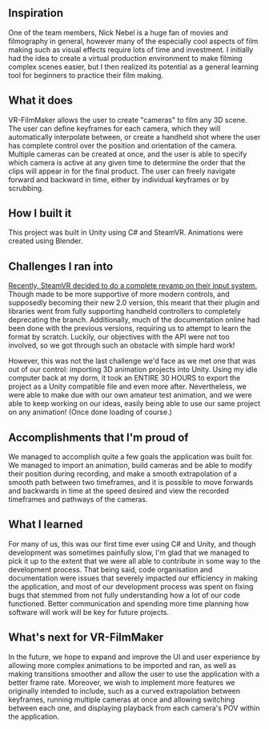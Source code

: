 ## Inspiration
One of the team members, Nick Nebel is a huge fan of movies and filmography in general, however many of the especially cool aspects of film making such as visual effects require lots of time and investment. I initially had the idea to create a virtual production environment to make filming complex scenes easier, but I then realized its potential as a general learning tool for beginners to practice their film making.

## What it does
VR-FilmMaker allows the user to create "cameras" to film any 3D scene. The user can define keyframes for each camera, which they will automatically interpolate between, or create a handheld shot where the user has complete control over the position and orientation of the camera. Multiple cameras can be created at once, and the user is able to specify which camera is active at any given time to determine the order that the clips will appear in for the final product. The user can freely navigate forward and backward in time, either by individual keyframes or by scrubbing. 

## How I built it
This project was built in Unity using C# and SteamVR. Animations were created using Blender. 

## Challenges I ran into
[Recently, SteamVR decided to do a complete revamp on their input system.](https://steamcommunity.com/games/250820/announcements/detail/1696059027982397407) Though made to be more supportive of more modern controls, and supposedly becoming their new 2.0 version, this meant that their plugin and libraries went from fully supporting handheld controllers to completely deprecating the branch. Additionally, much of the documentation online had been done with the previous versions, requiring us to attempt to learn the format by scratch. Luckily, our objectives with the API were not too involved, so we got through such an obstacle with simple hard work!

However, this was not the last challenge we'd face as we met one that was out of our control: importing 3D animation projects into Unity. Using my idle computer back at my dorm, it took an ENTIRE 30 HOURS to export the project as a Unity compatible file and even more after. Nevertheless, we were able to make due with our own amateur test animation, and we were able to keep working on our ideas, easily being able to use our same project on any animation! (Once done loading of course.)

## Accomplishments that I'm proud of
We managed to accomplish quite a few goals the application was built for. We managed to import an animation, build cameras and be able to modify their position during recording, and make a smooth extrapolation of a smooth path between two timeframes, and it is possible to move forwards and backwards in time at the speed desired and view the recorded timeframes and pathways of the cameras.

## What I learned
For many of us, this was our first time ever using C# and Unity, and though development was sometimes painfully slow, I'm glad that we managed to pick it up to the extent that we were all able to contribute in some way to the development process. That being said, code organisation and documentation were issues that severely impacted our efficiency in making the application, and most of our development process was spent on fixing bugs that stemmed from not fully understanding how a lot of our code functioned. Better communication and spending more time planning how software will work will be key for future projects. 

## What's next for VR-FilmMaker
In the future, we hope to expand and improve the UI and user experience by allowing more complex animations to be imported and ran, as well as making transitions smoother and allow the user to use the application with a better frame rate. Moreover, we wish to implement more features we originally intended to include, such as a curved extrapolation between keyframes, running multiple cameras at once and allowing switching between each one, and displaying playback from each camera's POV within the application.
